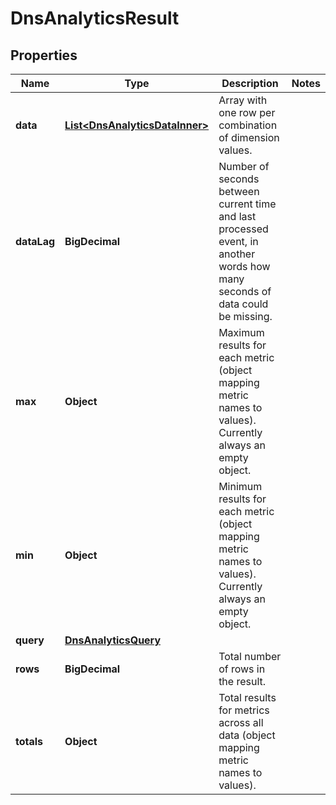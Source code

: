 

# DnsAnalyticsResult


## Properties

| Name | Type | Description | Notes |
|------------ | ------------- | ------------- | -------------|
|**data** | [**List&lt;DnsAnalyticsDataInner&gt;**](DnsAnalyticsDataInner.md) | Array with one row per combination of dimension values. |  |
|**dataLag** | **BigDecimal** | Number of seconds between current time and last processed event, in another words how many seconds of data could be missing. |  |
|**max** | **Object** | Maximum results for each metric (object mapping metric names to values). Currently always an empty object. |  |
|**min** | **Object** | Minimum results for each metric (object mapping metric names to values). Currently always an empty object. |  |
|**query** | [**DnsAnalyticsQuery**](DnsAnalyticsQuery.md) |  |  |
|**rows** | **BigDecimal** | Total number of rows in the result. |  |
|**totals** | **Object** | Total results for metrics across all data (object mapping metric names to values). |  |



